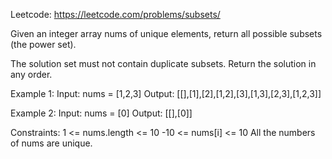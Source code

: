 Leetcode: https://leetcode.com/problems/subsets/

Given an integer array nums of unique elements, return all possible 
subsets
 (the power set).

The solution set must not contain duplicate subsets. Return the solution in any order.

 

Example 1:
Input: nums = [1,2,3]
Output: [[],[1],[2],[1,2],[3],[1,3],[2,3],[1,2,3]]

Example 2:
Input: nums = [0]
Output: [[],[0]]
 

Constraints:
1 <= nums.length <= 10
-10 <= nums[i] <= 10
All the numbers of nums are unique.